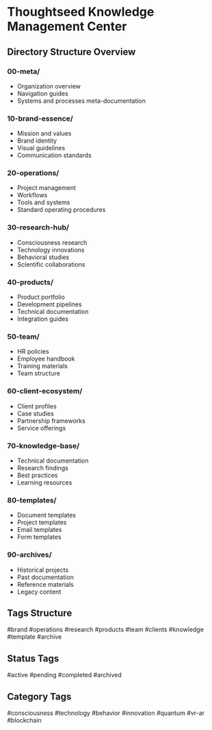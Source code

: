 # Thoughtseed Knowledge Management Center

## Directory Structure Overview

### 00-meta/
- Organization overview
- Navigation guides
- Systems and processes meta-documentation

### 10-brand-essence/
- Mission and values
- Brand identity
- Visual guidelines
- Communication standards

### 20-operations/
- Project management 
- Workflows
- Tools and systems
- Standard operating procedures

### 30-research-hub/
- Consciousness research
- Technology innovations
- Behavioral studies
- Scientific collaborations

### 40-products/
- Product portfolio
- Development pipelines
- Technical documentation
- Integration guides

### 50-team/
- HR policies
- Employee handbook
- Training materials
- Team structure

### 60-client-ecosystem/
- Client profiles
- Case studies
- Partnership frameworks
- Service offerings

### 70-knowledge-base/
- Technical documentation
- Research findings
- Best practices
- Learning resources

### 80-templates/
- Document templates
- Project templates
- Email templates
- Form templates

### 90-archives/
- Historical projects
- Past documentation
- Reference materials
- Legacy content

## Tags Structure
#brand #operations #research #products #team #clients #knowledge #template #archive

## Status Tags
#active #pending #completed #archived

## Category Tags
#consciousness #technology #behavior #innovation #quantum #vr-ar #blockchain